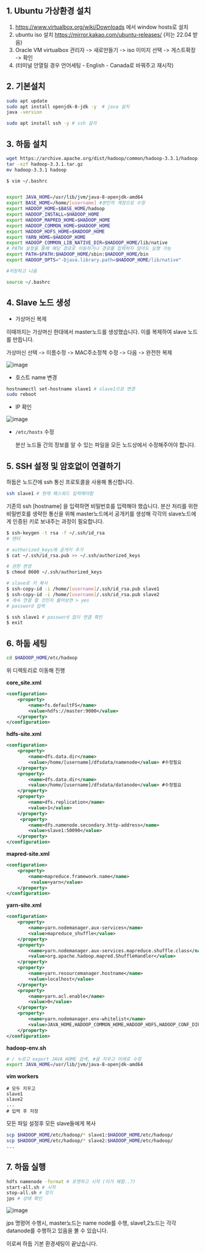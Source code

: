 ## 1. Ubuntu 가상환경 설치

1. https://www.virtualbox.org/wiki/Downloads   에서 window hosts로 설치
2. ubuntu iso 설치 https://mirror.kakao.com/ubuntu-releases/  (저는 22.04 받음)
3. Oracle VM virtualbox 관리자 -> 새로만들기 -> iso 이미지 선택 -> 게스트확장 -> 확인
4.  (터미널 안열릴 경우 언어세팅 - English - Canada로 바꿔주고 재시작)



## 2. 기본설치

```bash
sudo apt update
sudo apt install openjdk-8-jdk -y  # java 설치
java -version

sudo apt install ssh -y # ssh 설치
```



## 3. 하둡 설치

```bash
wget https://archive.apache.org/dist/hadoop/common/hadoop-3.3.1/hadoop-3.3.1.tar.gz
tar -xzf hadoop-3.3.1.tar.gz
mv hadoop-3.3.1 hadoop
```



```bash
$ vim ~/.bashrc


export JAVA_HOME=/usr/lib/jvm/java-8-openjdk-amd64
export BASE_HOME=/home/[username] #본인의 계정으로 수정 
export HADOOP_HOME=$BASE_HOME/hadoop
export HADOOP_INSTALL=$HADOOP_HOME
export HADOOP_MAPRED_HOME=$HADOOP_HOME
export HADOOP_COMMON_HOME=$HADOOP_HOME
export HADOOP_HDFS_HOME=$HADOOP_HOME
export YARN_HOME=$HADOOP_HOME
export HADOOP_COMMON_LIB_NATIVE_DIR=$HADOOP_HOME/lib/native
# PATH 설정을 통해 해당 경로로 이동하거나 경로를 입력하지 않아도 실행 가능
export PATH=$PATH:$HADOOP_HOME/sbin:$HADOOP_HOME/bin
export HADOOP_OPTS="-Djava.library.path=$HADOOP_HOME/lib/native"

#저장하고 나옴

source ~/.bashrc
```





## 4. Slave 노드 생성

- 가상머신 복제

이때까지는 가상머신 한대에서 master노드를 생성했습니다. 이를 복제하여 slave 노드를 만듭니다.

가상머신 선택 -> 이름수정 -> MAC주소정책 수정 -> 다음 -> 완전한 복제

![image](https://github.com/user-attachments/assets/a9822b82-3cc9-4952-b7e4-a79e9b09b107)



- 호스트 name 변경

```bash
hostnamectl set-hostname slave1 # slave1으로 변경
sudo reboot
```



- IP 확인

![image](https://github.com/user-attachments/assets/5bb2a950-1f26-4daf-bd50-276a91f0b667)



- `/etc/hosts` 수정

  분산 노드들 간의 정보를 알 수 있는 파일을 모든 노드상에서 수정해주어야 합니다.







## 5. SSH 설정 및 암호없이 연결하기

하둡은 노드간에 ssh 통신 프로토콜을 사용해 통신합니다.

```bash
ssh slave1 # 현재 패스워드 입력해야함
```

기존의 ssh [hostname] 을 입력하면 비밀번호를 입력해야 했습니다. 분산 처리를 위한 비밀번호를 생략한 통신을 위해 master노드에서 공개키를 생성해 각각의 slave노드에게 인증된 키로 보내주는 과정이 필요합니다.



```bash
$ ssh-keygen -t rsa -f ~/.ssh/id_rsa
# 엔터

# authorized_keys에 공개키 추가
$ cat ~/.ssh/id_rsa.pub >> ~/.ssh/authorized_keys

# 권한 변경
$ chmod 0600 ~/.ssh/authorized_keys

# slave로 키 복사
$ ssh-copy-id -i /home/[username]/.ssh/id_rsa.pub slave1
$ ssh-copy-id -i /home/[username]/.ssh/id_rsa.pub slave2
# 계속 연결 할 것인지 물어보면 > yes
# password 입력

$ ssh slave1 # password 없이 연결 확인
$ exit
```



## 6. 하둡 세팅

```bash
cd $HADOOP_HOME/etc/hadoop
```

위 디렉토리로 이동해 진행



**core_site.xml**

```xml
<configuration>
    <property>
        <name>fs.defaultFS</name>
        <value>hdfs://master:9000</value>
    </property>
</configuration>
```



**hdfs-site.xml**

```xml
<configuration>
	<property>
		<name>dfs.data.dir</name>
		<value>/home/[username]/dfsdata/namenode</value> #수정필요
	</property>
	<property>
		<name>dfs.data.dir</name>
		<value>/home/[username]/dfsdata/datanode</value> #수정필요
 	</property>
	<property>
		<name>dfs.replication</name>
		<value>1</value>
	</property>
     <property>
        <name>dfs.namenode.secondary.http-address</name>
        <value>slave1:50090</value>
    </property>
</configuration>
```



**mapred-site.xml**

```xml
<configuration>
    <property>
        <name>mapreduce.framework.name</name>
         <value>yarn</value>
    </property>
</configuration>
```



**yarn-site.xml**

```xml
<configuration>
	<property>
		<name>yarn.nodemanager.aux-services</name>
		<value>mapreduce_shuffle</value>
	</property>
	<property>
		<name>yarn.nodemanager.aux-services.mapreduce.shuffle.class</name>
		<value>org.apache.hadoop.mapred.ShuffleHandler</value>
	</property>
	<property>
		<name>yarn.resourcemanager.hostname</name>
		<value>localhost</value>
	</property>
	<property>
		<name>yarn.acl.enable</name>
		<value>0</value>
	</property>
	<property>
		<name>yarn.nodemanager.env-whitelist</name>
		<value>JAVA_HOME,HADOOP_COMMON_HOME,HADOOP_HDFS,HADOOP_CONF_DIR,CLASSPATH_PERPEND_DISTCACHE,HADOOP_YARN_HOME,HADOOP_MAPRED_HOME</value>
	</property>
</configuration>
```



**hadoop-env.sh**

```sh
# / 누르고 export JAVA_HOME 검색, #을 지우고 아래로 수정
export JAVA_HOME=/usr/lib/jvm/java-8-openjdk-amd64
```



**vim workers**

```
# 모두 지우고
slave1
slave2
...
# 입력 후 저장
```



모든 파일 설정후 모든 slave들에게 복사

```bash
scp $HADOOP_HOME/etc/hadoop/* slave1:$HADOOP_HOME/etc/hadoop/
scp $HADOOP_HOME/etc/hadoop/* slave2:$HADOOP_HOME/etc/hadoop/
...
```



## 7. 하둡 실행

```bash
hdfs namenode -format # 포맷하고 시작 (이거 왜함..?)
start-all.sh # 시작
stop-all.sh # 정지
jps # 상태 확인
```

![image](https://github.com/user-attachments/assets/88175d8f-3a10-413c-9f39-b3b268516887)



jps 명령어 수행시, master노드는 name node를 수행, slave1,2노드는 각각 datanode를 수행하고 있음을 볼 수 있습니다.



이로써 하둡 기본 환경세팅이 끝났습니다.
